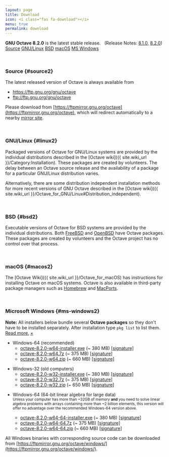 ```yaml
---
layout: page
title: Download
icon: <i class="fas fa-download"></i>
menu: true
permalink: download
---
```


<div class="primary callout">
  <i class="fas fa-info-circle" style="color:#1779ba;"></i>
  <strong>GNU Octave 8.2.0</strong> is the latest stable release.
  &nbsp;
  (Release Notes:
  <a href="{{ "/NEWS-8.html" | relative_url }}">8.1.0</a>,
  <a href="{{ site.baseurl }}{% post_url 2023-04-13-octave-8.2.0-released %}">8.2.0</a>)
</div>

<div class="button-group large expanded stacked-for-small">
  <a class="button" href="#source"><i class="fas fa-code"></i> Source</a>
  <a class="button" href="#linux"><i class="fab fa-linux"></i> GNU/Linux</a>
  <a class="button" href="#bsd"><i class="fab fa-freebsd"></i> BSD</a>
  <a class="button" href="#macos"><i class="fab fa-apple"></i> macOS</a>
  <a class="button" href="#ms-windows"><i class="fab fa-windows"></i> MS Windows</a>
</div>


<p id="source">&nbsp;</p>

### <i class="fas fa-code"></i> Source {#source2}

The latest released version of Octave is always available from

- https://ftp.gnu.org/gnu/octave
- ftp://ftp.gnu.org/gnu/octave

Please download from
[https://ftpmirror.gnu.org/octave](https://ftpmirror.gnu.org/octave),
which will redirect automatically to a nearby
[mirror site](https://www.gnu.org/order/ftp.html).


<p id="linux">&nbsp;</p>

### <i class="fab fa-linux"></i> GNU/Linux {#linux2}

Packaged versions of Octave for GNU/Linux systems are provided by the
individual distributions described in the
[Octave wiki]({{ site.wiki_url }}/Category:Installation).
These packages are created by volunteers.
The delay between an Octave source release and the availability of a package
for a particular GNU/Linux distribution varies.

Alternatively,
there are some distribution independent installation methods for more recent
versions of GNU Octave described in the
[Octave wiki]({{ site.wiki_url }}/Octave_for_GNU/Linux#Distribution_independent).


<p id="bsd">&nbsp;</p>

### <i class="fab fa-freebsd"></i> BSD {#bsd2}

Executable versions of Octave for BSD systems are provided by the individual
distributions.
Both [FreeBSD](https://www.freebsd.org/) and [OpenBSD](https://www.openbsd.org/)
have Octave packages.
These packages are created by volunteers and the Octave project has no control
over that process.


<p id="macos">&nbsp;</p>

### <i class="fab fa-apple"></i> macOS {#macos2}

The [Octave Wiki]({{ site.wiki_url }}/Octave_for_macOS) has instructions for
installing Octave on macOS systems.
Octave is also available in third-party package managers such as
[Homebrew](https://brew.sh/) and [MacPorts](https://www.macports.org).


<p id="ms-windows">&nbsp;</p>

### <i class="fab fa-windows"></i> Microsoft Windows {#ms-windows2}

<div class="primary callout small" data-closable>
<b>Note:</b> All installers below bundle several <b>Octave packages</b>
so they don't have to be installed separately.
After installation type <code>pkg list</code> to list them.<br>
<a href="{{ site.wiki_url }}/Octave_for_Microsoft_Windows">Read more.</a>
<a href="#ms-windows" class="close-button" aria-label="Dismiss alert" type="button" data-close>
  <span aria-hidden="true">&times;</span>
</a>
</div>

- Windows-64 (recommended)
  - [octave-8.2.0-w64-installer.exe](https://ftpmirror.gnu.org/octave/windows/octave-8.2.0-w64-installer.exe)
    (~ 380 MB)
    [[signature]](https://ftpmirror.gnu.org/octave/windows/octave-8.2.0-w64-installer.exe.sig)
  - [octave-8.2.0-w64.7z](https://ftpmirror.gnu.org/octave/windows/octave-8.2.0-w64.7z)
    (~ 375 MB)
    [[signature]](https://ftpmirror.gnu.org/octave/windows/octave-8.2.0-w64.7z.sig)
  - [octave-8.2.0-w64.zip](https://ftpmirror.gnu.org/octave/windows/octave-8.2.0-w64.zip)
    (~ 660 MB)
    [[signature]](https://ftpmirror.gnu.org/octave/windows/octave-8.2.0-w64.zip.sig)

<p></p>

- Windows-32 (old computers)
  - [octave-8.2.0-w32-installer.exe](https://ftpmirror.gnu.org/octave/windows/octave-8.2.0-w32-installer.exe)
    (~ 380 MB)
    [[signature]](https://ftpmirror.gnu.org/octave/windows/octave-8.2.0-w32-installer.exe.sig)
  - [octave-8.2.0-w32.7z](https://ftpmirror.gnu.org/octave/windows/octave-8.2.0-w32.7z)
    (~ 375 MB)
    [[signature]](https://ftpmirror.gnu.org/octave/windows/octave-8.2.0-w32.7z.sig)
  - [octave-8.2.0-w32.zip](https://ftpmirror.gnu.org/octave/windows/octave-8.2.0-w32.zip)
    (~ 650 MB)
    [[signature]](https://ftpmirror.gnu.org/octave/windows/octave-8.2.0-w32.zip.sig)

<p></p>

- Windows-64 (64-bit linear algebra for large data)
  <br><small>
  Unless your computer has more than ~32GB of memory
  <strong>and</strong> you need to solve linear algebra problems
  with arrays containing more than ~2 billion elements, this
  version will offer no advantage over the recommended Windows-64
  version above.
  </small>

  - [octave-8.2.0-w64-64-installer.exe](https://ftpmirror.gnu.org/octave/windows/octave-8.2.0-w64-64-installer.exe)
    (~ 380 MB)
    [[signature]](https://ftpmirror.gnu.org/octave/windows/octave-8.2.0-w64-64-installer.exe.sig)
  - [octave-8.2.0-w64-64.7z](https://ftpmirror.gnu.org/octave/windows/octave-8.2.0-w64-64.7z)
    (~ 375 MB)
    [[signature]](https://ftpmirror.gnu.org/octave/windows/octave-8.2.0-w64-64.7z.sig)
  - [octave-8.2.0-w64-64.zip](https://ftpmirror.gnu.org/octave/windows/octave-8.2.0-w64-64.zip)
    (~ 660 MB)
    [[signature]](https://ftpmirror.gnu.org/octave/windows/octave-8.2.0-w64-64.zip.sig)

All Windows binaries with corresponding source code can be downloaded from
[https://ftpmirror.gnu.org/octave/windows/](https://ftpmirror.gnu.org/octave/windows/).
